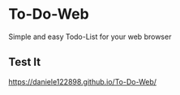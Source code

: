 # To-Do-Web
Simple and easy Todo-List for your web browser

## Test It
https://daniele122898.github.io/To-Do-Web/
